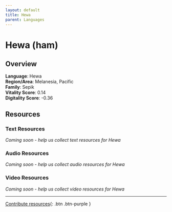 ```yaml
---
layout: default
title: Hewa
parent: Languages
---
```


# Hewa (ham)

## Overview

**Language**: Hewa  
**Region/Area**: Melanesia, Pacific  
**Family**: Sepik  
**Vitality Score**: 0.14  
**Digitality Score**: -0.36  

## Resources

### Text Resources
*Coming soon - help us collect text resources for Hewa*

### Audio Resources
*Coming soon - help us collect audio resources for Hewa*

### Video Resources
*Coming soon - help us collect video resources for Hewa*

---

[Contribute resources](https://fairtrain.github.io/){: .btn .btn-purple }
